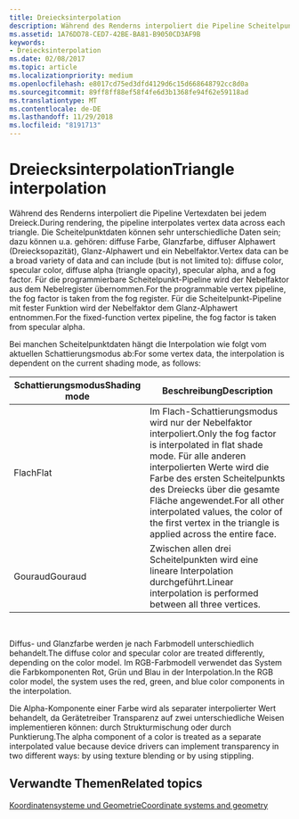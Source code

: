 ```yaml
---
title: Dreiecksinterpolation
description: Während des Renderns interpoliert die Pipeline Scheitelpunktdaten über jedes Dreieck hinweg.
ms.assetid: 1A76DD78-CED7-42BE-BA81-B9050CD3AF9B
keywords:
- Dreiecksinterpolation
ms.date: 02/08/2017
ms.topic: article
ms.localizationpriority: medium
ms.openlocfilehash: e8017cd75ed3dfd4129d6c15d668648792cc8d0a
ms.sourcegitcommit: 89ff8ff88ef58f4fe6d3b1368fe94f62e59118ad
ms.translationtype: MT
ms.contentlocale: de-DE
ms.lasthandoff: 11/29/2018
ms.locfileid: "8191713"
---
```

# <a name="triangle-interpolation"></a><span data-ttu-id="56a1e-104">Dreiecksinterpolation</span><span class="sxs-lookup"><span data-stu-id="56a1e-104">Triangle interpolation</span></span>


<span data-ttu-id="56a1e-105">Während des Renderns interpoliert die Pipeline Vertexdaten bei jedem Dreieck.</span><span class="sxs-lookup"><span data-stu-id="56a1e-105">During rendering, the pipeline interpolates vertex data across each triangle.</span></span> <span data-ttu-id="56a1e-106">Die Scheitelpunktdaten können sehr unterschiedliche Daten sein; dazu können u.a. gehören: diffuse Farbe, Glanzfarbe, diffuser Alphawert (Dreiecksopazität), Glanz-Alphawert und ein Nebelfaktor.</span><span class="sxs-lookup"><span data-stu-id="56a1e-106">Vertex data can be a broad variety of data and can include (but is not limited to): diffuse color, specular color, diffuse alpha (triangle opacity), specular alpha, and a fog factor.</span></span> <span data-ttu-id="56a1e-107">Für die programmierbare Scheitelpunkt-Pipeline wird der Nebelfaktor aus dem Nebelregister übernommen.</span><span class="sxs-lookup"><span data-stu-id="56a1e-107">For the programmable vertex pipeline, the fog factor is taken from the fog register.</span></span> <span data-ttu-id="56a1e-108">Für die Scheitelpunkt-Pipeline mit fester Funktion wird der Nebelfaktor dem Glanz-Alphawert entnommen.</span><span class="sxs-lookup"><span data-stu-id="56a1e-108">For the fixed-function vertex pipeline, the fog factor is taken from specular alpha.</span></span>

<span data-ttu-id="56a1e-109">Bei manchen Scheitelpunktdaten hängt die Interpolation wie folgt vom aktuellen Schattierungsmodus ab:</span><span class="sxs-lookup"><span data-stu-id="56a1e-109">For some vertex data, the interpolation is dependent on the current shading mode, as follows:</span></span>

| <span data-ttu-id="56a1e-110">Schattierungsmodus</span><span class="sxs-lookup"><span data-stu-id="56a1e-110">Shading mode</span></span> | <span data-ttu-id="56a1e-111">Beschreibung</span><span class="sxs-lookup"><span data-stu-id="56a1e-111">Description</span></span>                                                                                                                                                                 |
|--------------|-----------------------------------------------------------------------------------------------------------------------------------------------------------------------------|
| <span data-ttu-id="56a1e-112">Flach</span><span class="sxs-lookup"><span data-stu-id="56a1e-112">Flat</span></span>         | <span data-ttu-id="56a1e-113">Im Flach-Schattierungsmodus wird nur der Nebelfaktor interpoliert.</span><span class="sxs-lookup"><span data-stu-id="56a1e-113">Only the fog factor is interpolated in flat shade mode.</span></span> <span data-ttu-id="56a1e-114">Für alle anderen interpolierten Werte wird die Farbe des ersten Scheitelpunkts des Dreiecks über die gesamte Fläche angewendet.</span><span class="sxs-lookup"><span data-stu-id="56a1e-114">For all other interpolated values, the color of the first vertex in the triangle is applied across the entire face.</span></span> |
| <span data-ttu-id="56a1e-115">Gouraud</span><span class="sxs-lookup"><span data-stu-id="56a1e-115">Gouraud</span></span>      | <span data-ttu-id="56a1e-116">Zwischen allen drei Scheitelpunkten wird eine lineare Interpolation durchgeführt.</span><span class="sxs-lookup"><span data-stu-id="56a1e-116">Linear interpolation is performed between all three vertices.</span></span>                                                                                                               |

 

<span data-ttu-id="56a1e-117">Diffus- und Glanzfarbe werden je nach Farbmodell unterschiedlich behandelt.</span><span class="sxs-lookup"><span data-stu-id="56a1e-117">The diffuse color and specular color are treated differently, depending on the color model.</span></span> <span data-ttu-id="56a1e-118">Im RGB-Farbmodell verwendet das System die Farbkomponenten Rot, Grün und Blau in der Interpolation.</span><span class="sxs-lookup"><span data-stu-id="56a1e-118">In the RGB color model, the system uses the red, green, and blue color components in the interpolation.</span></span>

<span data-ttu-id="56a1e-119">Die Alpha-Komponente einer Farbe wird als separater interpolierter Wert behandelt, da Gerätetreiber Transparenz auf zwei unterschiedliche Weisen implementieren können: durch Strukturmischung oder durch Punktierung.</span><span class="sxs-lookup"><span data-stu-id="56a1e-119">The alpha component of a color is treated as a separate interpolated value because device drivers can implement transparency in two different ways: by using texture blending or by using stippling.</span></span>

## <a name="span-idrelated-topicsspanrelated-topics"></a><span data-ttu-id="56a1e-120"><span id="related-topics"></span>Verwandte Themen</span><span class="sxs-lookup"><span data-stu-id="56a1e-120"><span id="related-topics"></span>Related topics</span></span>


[<span data-ttu-id="56a1e-121">Koordinatensysteme und Geometrie</span><span class="sxs-lookup"><span data-stu-id="56a1e-121">Coordinate systems and geometry</span></span>](coordinate-systems-and-geometry.md)

 

 




